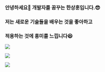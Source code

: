 ### 안녕하세요👋  개발자를 꿈꾸는 한상훈입니다.😎
### 저는 새로운 기술들을 배우는 것을 좋아하고
### 적용하는 것에 흥미를 느낍니다😆 
<!--
**hasahooy/hasahooy** is a ✨ _special_ ✨ repository because its `README.md` (this file) appears on your GitHub profile.

Here are some ideas to get you started:

- 🔭 I’m currently working on ...
- 🌱 I’m currently learning ...
- 👯 I’m looking to collaborate on ...
- 🤔 I’m looking for help with ...
- 💬 Ask me about ...
- 📫 How to reach me: ...
- 😄 Pronouns: ...
- ⚡ Fun fact: ...
-->
<img src="https://capsule-render.vercel.app/api?type=shark&color=random&height=200&section=header&text=hasahooy&fontSize=30" />

<img src="https://img.shields.io/badge/JavaScript-F7DF1E?
style=for-the-badge&logo=JavaScript&logoColor=white" /> 

<img src="https://capsule-render.vercel.app/api?type=shark&color=random&height=200&section=footer&text=&fontSize=30" />

